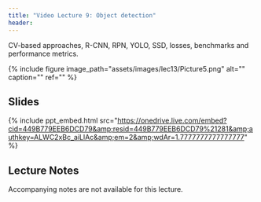 ```yaml
---
title: "Video Lecture 9: Object detection"
header:
---
```


CV-based approaches, R-CNN, RPN, YOLO, SSD, losses, benchmarks and performance metrics.

{% include figure image_path="assets/images/lec13/Picture5.png" alt="" caption="" ref="" %}

## Slides

{% include ppt_embed.html src="https://onedrive.live.com/embed?cid=449B779EEB6DCD79&amp;resid=449B779EEB6DCD79%21281&amp;authkey=ALWC2xBc_aiLlAc&amp;em=2&amp;wdAr=1.7777777777777777" %}

## Lecture Notes

Accompanying notes are not available for this lecture.


